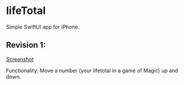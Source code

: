# lifeTotal

Simple SwiftUI app for iPhone.

## Revision 1: 
[Screenshot](https://www.csh.rit.edu/~bmbowdish/lifeTotal/lifeTotal_screenshot.PNG)

Functionality: 
Move a number (your lifetotal in a game of Magic) up and down. 

